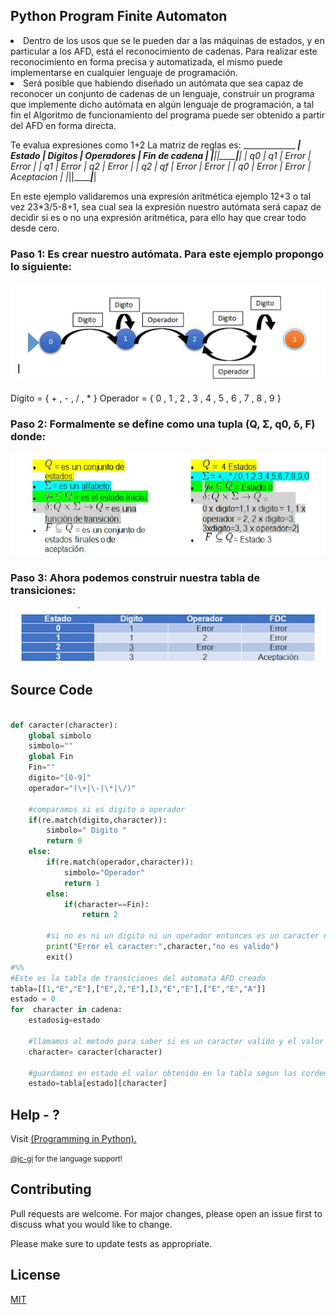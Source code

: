 ## Python Program Finite Automaton

  <li>Dentro de los usos que se le pueden dar a las máquinas de estados, y en particular a los AFD, está el reconocimiento de cadenas. Para realizar este reconocimiento en forma precisa y automatizada, el mismo puede implementarse en cualquier lenguaje de programación.
 </li>
  <li>Será posible que habiendo diseñado un autómata que sea capaz de reconocer un conjunto de cadenas de un lenguaje, construir un programa que implemente dicho autómata en algún lenguaje de programación, a tal fin el Algoritmo de funcionamiento del programa puede ser obtenido a partir del AFD en forma directa. 
  </li>
  

Te evalua expresiones como 1+2 
La matriz de reglas es:
<a>_________________________________________________________________</a>
<a>|   Estado  |   Digitos     |   Operadores      | Fin de cadena |</a>
<a>|___________|_______________|___________________|_______________|</a>
<a>|   q0      |   q1          |   Error           |   Error       |</a>
<a>|   q1      |   Error       |   q2              |   Error       |</a>
<a>|   q2      |   qf          |   Error           |   Error       |</a>
<a>|   q0      |   Error       |   Error           |   Aceptacion  |</a>
<a>|___________|_______________|___________________|_______________|</a>
 
</ol>
En este ejemplo validaremos una expresión aritmética ejemplo 12+3 o tal vez 23*3/5-8+1, sea cual sea la expresión nuestro autómata será capaz de decidir si es o no una expresión aritmética, para ello hay que crear todo desde cero.

### Paso 1: Es crear nuestro autómata. Para este ejemplo propongo lo siguiente:
<img src="images/diagrama.jpg">

Dígito = { + , - , / , * }         Operador = { 0 , 1 , 2  , 3 , 4 , 5 , 6 , 7 , 8 , 9 }

### Paso 2: Formalmente se define como una tupla (Q, Σ, q0, δ, F) donde:
<img src="images/formal.jpg">


### Paso 3: Ahora podemos construir nuestra tabla de transiciones:

<img src="images/transiciones.jpg">

<p></p>

## Source Code

```python

def caracter(character):
    global simbolo
    simbolo=""
    global Fin
    Fin=""
    digito="[0-9]"
    operador="(\+|\-|\*|\/)"
    
    #comparamos si es digito o operador
    if(re.match(digito,character)):
        simbolo=" Digito "
        return 0
    else:
        if(re.match(operador,character)):
            simbolo="Operador"
            return 1
        else:
            if(character==Fin):
                return 2
        
        #si no es ni un digito ni un operador entonces es un caracter no validp
        print("Error el caracter:",character,"no es valido")
        exit()
#%%
#Este es la tabla de transiciones del automata AFD creado
tabla=[[1,"E","E"],["E",2,"E"],[3,"E","E"],["E","E","A"]]
estado = 0
for  character in cadena:
    estadosig=estado
    
    #llamamos al metodo para saber si es un caracter valido y el valor retornado se guarda en charcaracter
    character= caracter(character)
    
    #guardamos en estado el valor obtenido en la tabla segun las cordenadas que recibio anteriormente
    estado=tabla[estado][character]

```
## Help - ?



Visit <a href="https://github.com/upslp-teoriacomputacional/180864/" target="\_blank"> (Programming in Python).

<small>@jc-gi<a href="https://github.com/jc-gi" target="\_blank"></a> for the language support! </small>

## Contributing
Pull requests are welcome. For major changes, please open an issue first to discuss what you would like to change.

Please make sure to update tests as appropriate.

## License
[MIT](https://choosealicense.com/licenses/mit/)
